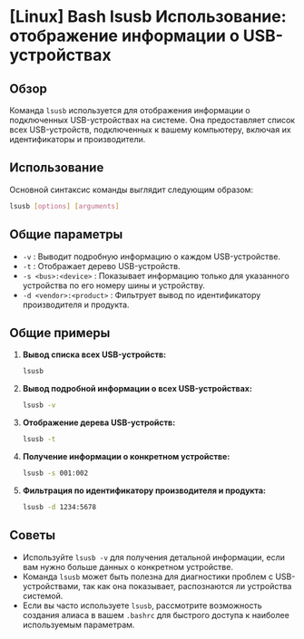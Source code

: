 # [Linux] Bash lsusb Использование: отображение информации о USB-устройствах

## Обзор
Команда `lsusb` используется для отображения информации о подключенных USB-устройствах на системе. Она предоставляет список всех USB-устройств, подключенных к вашему компьютеру, включая их идентификаторы и производители.

## Использование
Основной синтаксис команды выглядит следующим образом:

```bash
lsusb [options] [arguments]
```

## Общие параметры
- `-v` : Выводит подробную информацию о каждом USB-устройстве.
- `-t` : Отображает дерево USB-устройств.
- `-s <bus>:<device>` : Показывает информацию только для указанного устройства по его номеру шины и устройству.
- `-d <vendor>:<product>` : Фильтрует вывод по идентификатору производителя и продукта.

## Общие примеры
1. **Вывод списка всех USB-устройств:**
   ```bash
   lsusb
   ```

2. **Вывод подробной информации о всех USB-устройствах:**
   ```bash
   lsusb -v
   ```

3. **Отображение дерева USB-устройств:**
   ```bash
   lsusb -t
   ```

4. **Получение информации о конкретном устройстве:**
   ```bash
   lsusb -s 001:002
   ```

5. **Фильтрация по идентификатору производителя и продукта:**
   ```bash
   lsusb -d 1234:5678
   ```

## Советы
- Используйте `lsusb -v` для получения детальной информации, если вам нужно больше данных о конкретном устройстве.
- Команда `lsusb` может быть полезна для диагностики проблем с USB-устройствами, так как она показывает, распознаются ли устройства системой.
- Если вы часто используете `lsusb`, рассмотрите возможность создания алиаса в вашем `.bashrc` для быстрого доступа к наиболее используемым параметрам.